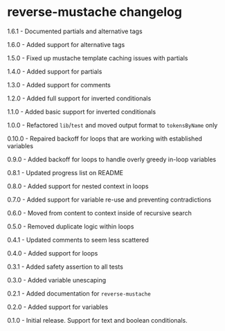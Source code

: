 # reverse-mustache changelog
1.6.1 - Documented partials and alternative tags

1.6.0 - Added support for alternative tags

1.5.0 - Fixed up mustache template caching issues with partials

1.4.0 - Added support for partials

1.3.0 - Added support for comments

1.2.0 - Added full support for inverted conditionals

1.1.0 - Added basic support for inverted conditionals

1.0.0 - Refactored `lib`/`test` and moved output format to `tokensByName` only

0.10.0 - Repaired backoff for loops that are working with established variables

0.9.0 - Added backoff for loops to handle overly greedy in-loop variables

0.8.1 - Updated progress list on README

0.8.0 - Added support for nested context in loops

0.7.0 - Added support for variable re-use and preventing contradictions

0.6.0 - Moved from content to context inside of recursive search

0.5.0 - Removed duplicate logic within loops

0.4.1 - Updated comments to seem less scattered

0.4.0 - Added support for loops

0.3.1 - Added safety assertion to all tests

0.3.0 - Added variable unescaping

0.2.1 - Added documentation for `reverse-mustache`

0.2.0 - Added support for variables

0.1.0 - Initial release. Support for text and boolean conditionals.
